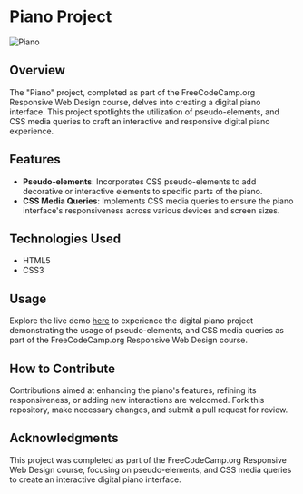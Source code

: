 # Piano Project

![Piano](https://github.com/Salf1-Sabit/Piano/assets/70028517/4eebe4d3-039c-49be-97bb-f6d9246ffe41)

## Overview
The "Piano" project, completed as part of the FreeCodeCamp.org Responsive Web Design course, delves into creating a digital piano interface. This project spotlights the utilization of pseudo-elements, and CSS media queries to craft an interactive and responsive digital piano experience.

## Features
- **Pseudo-elements**: Incorporates CSS pseudo-elements to add decorative or interactive elements to specific parts of the piano.
- **CSS Media Queries**: Implements CSS media queries to ensure the piano interface's responsiveness across various devices and screen sizes.

## Technologies Used
- HTML5
- CSS3

## Usage
Explore the live demo [here](https://piano-99.netlify.app/) to experience the digital piano project demonstrating the usage of pseudo-elements, and CSS media queries as part of the FreeCodeCamp.org Responsive Web Design course.

## How to Contribute
Contributions aimed at enhancing the piano's features, refining its responsiveness, or adding new interactions are welcomed. Fork this repository, make necessary changes, and submit a pull request for review.

## Acknowledgments
This project was completed as part of the FreeCodeCamp.org Responsive Web Design course, focusing on pseudo-elements, and CSS media queries to create an interactive digital piano interface.

